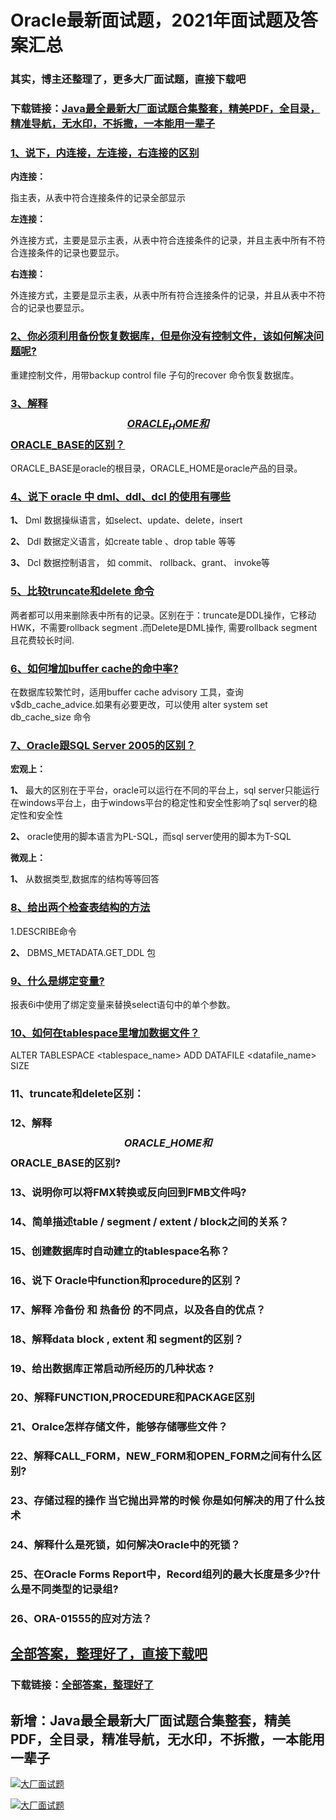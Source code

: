 # Oracle最新面试题，2021年面试题及答案汇总

### 其实，博主还整理了，更多大厂面试题，直接下载吧

### 下载链接：[Java最全最新大厂面试题合集整套，精美PDF，全目录，精准导航，无水印，不拆撒，一本能用一辈子](https://github.com/liantengda/JavaEngineerBooks/blob/master/docs/index.md)



### [1、说下，内连接，左连接，右连接的区别](https://github.com/liantengda/JavaEngineerBooks/blob/master/docs/Oracle/Oracle最新面试题，2021年面试题及答案汇总.md#1说下内连接左连接右连接的区别)  


**内连接：**

指主表，从表中符合连接条件的记录全部显示

**左连接：**

外连接方式，主要是显示主表，从表中符合连接条件的记录，并且主表中所有不符合连接条件的记录也要显示。

**右连接：**

外连接方式，主要是显示主表，从表中所有符合连接条件的记录，并且从表中不符合的记录也要显示。


### [2、你必须利用备份恢复数据库，但是你没有控制文件，该如何解决问题呢?](https://github.com/liantengda/JavaEngineerBooks/blob/master/docs/Oracle/Oracle最新面试题，2021年面试题及答案汇总.md#2你必须利用备份恢复数据库但是你没有控制文件该如何解决问题呢)  


重建控制文件，用带backup control file 子句的recover 命令恢复数据库。


### [3、解释$$ORACLE_HOME和$$ORACLE_BASE的区别？](https://github.com/liantengda/JavaEngineerBooks/blob/master/docs/Oracle/Oracle最新面试题，2021年面试题及答案汇总.md#3解释$$oracle_home和$$oracle_base的区别)  


ORACLE_BASE是oracle的根目录，ORACLE_HOME是oracle产品的目录。


### [4、说下 oracle 中 dml、ddl、dcl 的使用有哪些](https://github.com/liantengda/JavaEngineerBooks/blob/master/docs/Oracle/Oracle最新面试题，2021年面试题及答案汇总.md#4说下-oracle-中-dmlddldcl-的使用有哪些)  


**1、** Dml 数据操纵语言，如select、update、delete，insert

**2、** Ddl 数据定义语言，如create table 、drop table 等等

**3、** Dcl 数据控制语言， 如 commit、 rollback、grant、 invoke等


### [5、比较truncate和delete 命令](https://github.com/liantengda/JavaEngineerBooks/blob/master/docs/Oracle/Oracle最新面试题，2021年面试题及答案汇总.md#5比较truncate和delete-命令)  


两者都可以用来删除表中所有的记录。区别在于：truncate是DDL操作，它移动HWK，不需要rollback segment .而Delete是DML操作, 需要rollback segment 且花费较长时间.


### [6、如何增加buffer cache的命中率?](https://github.com/liantengda/JavaEngineerBooks/blob/master/docs/Oracle/Oracle最新面试题，2021年面试题及答案汇总.md#6如何增加buffer-cache的命中率)  


在数据库较繁忙时，适用buffer cache advisory 工具，查询v$db_cache_advice.如果有必要更改，可以使用 alter system set db_cache_size 命令


### [7、Oracle跟SQL Server 2005的区别？](https://github.com/liantengda/JavaEngineerBooks/blob/master/docs/Oracle/Oracle最新面试题，2021年面试题及答案汇总.md#7oracle跟sql-server-2005的区别)  


**宏观上：**

**1、** 最大的区别在于平台，oracle可以运行在不同的平台上，sql server只能运行在windows平台上，由于windows平台的稳定性和安全性影响了sql server的稳定性和安全性

**2、** oracle使用的脚本语言为PL-SQL，而sql server使用的脚本为T-SQL

**微观上：**

**1、** 从数据类型,数据库的结构等等回答


### [8、给出两个检查表结构的方法](https://github.com/liantengda/JavaEngineerBooks/blob/master/docs/Oracle/Oracle最新面试题，2021年面试题及答案汇总.md#8给出两个检查表结构的方法)  


1.DESCRIBE命令

**2、** DBMS_METADATA.GET_DDL 包


### [9、什么是绑定变量?](https://github.com/liantengda/JavaEngineerBooks/blob/master/docs/Oracle/Oracle最新面试题，2021年面试题及答案汇总.md#9什么是绑定变量)  


报表6i中使用了绑定变量来替换select语句中的单个参数。


### [10、如何在tablespace里增加数据文件？](https://github.com/liantengda/JavaEngineerBooks/blob/master/docs/Oracle/Oracle最新面试题，2021年面试题及答案汇总.md#10如何在tablespace里增加数据文件)  


ALTER TABLESPACE <tablespace_name> ADD DATAFILE <datafile_name> SIZE


### 11、truncate和delete区别：
### 12、解释$$ORACLE\_HOME和$$ORACLE_BASE的区别?
### 13、说明你可以将FMX转换或反向回到FMB文件吗?
### 14、简单描述table / segment / extent / block之间的关系？
### 15、创建数据库时自动建立的tablespace名称？
### 16、说下 Oracle中function和procedure的区别？
### 17、解释 冷备份 和 热备份 的不同点，以及各自的优点？
### 18、解释data block , extent 和 segment的区别？
### 19、给出数据库正常启动所经历的几种状态 ?
### 20、解释FUNCTION,PROCEDURE和PACKAGE区别
### 21、Oralce怎样存储文件，能够存储哪些文件？
### 22、解释CALL_FORM，NEW_FORM和OPEN_FORM之间有什么区别?
### 23、存储过程的操作 当它抛出异常的时候 你是如何解决的用了什么技术
### 24、解释什么是死锁，如何解决Oracle中的死锁？
### 25、在Oracle Forms Report中，Record组列的最大长度是多少?什么是不同类型的记录组?
### 26、ORA-01555的应对方法？




## [全部答案，整理好了，直接下载吧](https://github.com/liantengda/JavaEngineerBooks/blob/master/docs/daan.md)

### 下载链接：[全部答案，整理好了](https://github.com/liantengda/JavaEngineerBooks/blob/master/docs/daan.md)




## 新增：Java最全最新大厂面试题合集整套，精美PDF，全目录，精准导航，无水印，不拆撒，一本能用一辈子

[![大厂面试题](http://shasengbufa.com/1.jpg "叶子创业记")](http://shasengbufa.com/wechat.jpg "叶子创业记")

[![大厂面试题](http://shasengbufa.com/wechat.jpg "叶子创业记")](http://shasengbufa.com/wechat.jpg "叶子创业记")
